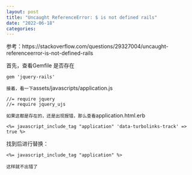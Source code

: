 ```yaml
---
layout: post
title: "Uncaught ReferenceError: $ is not defined rails"
date: "2022-06-18"
categories: 
---
```

<p>参考：https://stackoverflow.com/questions/29327004/uncaught-referenceerror-is-not-defined-rails</p>

<p>首先，查看Gemfile 是否存在</p>

<pre class="lang-js s-code-block">
<code class="hljs language-javascript">gem <span class="hljs-string">&#39;jquery-rails&#39;</span></code></pre>

<p><code class="hljs language-javascript"><span class="hljs-string">接着，看一下</span></code>assets/javascripts/application.js</p>

<pre class="lang-js s-code-block">
<code class="hljs language-javascript"><span class="hljs-comment">//= require jquery</span>
<span class="hljs-comment">//= require jquery_ujs</span>
</code></pre>

<p><code class="hljs language-javascript"><span class="hljs-comment">如果这都是存在的，还是出现报错，那么查看</span></code>application.html.erb</p>

<pre class="lang-js s-code-block">
<code class="hljs language-javascript">&lt;%= javascript_include_tag <span class="hljs-string">&quot;application&quot;</span> <span class="hljs-string">&#39;data-turbolinks-track&#39;</span> =&gt; <span class="hljs-literal">true</span> %&gt;
</code></pre>

<p>找到后进行替换：</p>

<pre class="lang-js s-code-block">
<code class="hljs language-javascript">&lt;%= javascript_include_tag <span class="hljs-string">&quot;application&quot;</span> %&gt;</code></pre>

<p><code class="hljs language-javascript">这样就不出错了</code></p>

